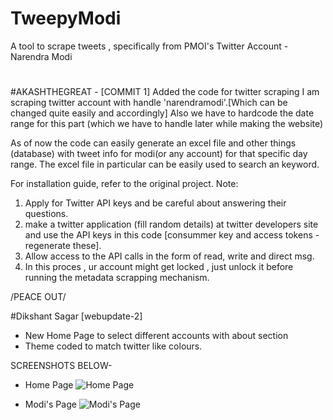 # TweepyModi
A tool to scrape tweets , specifically from PMOI's Twitter Account - Narendra Modi
#

#AKASHTHEGREAT - [COMMIT 1]
Added the code for twitter scraping
I am scraping twitter account with handle 'narendramodi'.[Which can be changed quite easily and accordingly]
Also we have to hardcode the date range for this part (which we have to handle later while making the website)

As of now the code can easily generate an excel file and other things (database) with tweet info for modi(or any account) for that specific day range.
The excel file in particular can be easily used to search an keyword.

For installation guide, refer to the original project.
Note:
1. Apply for Twitter API keys and be careful about answering their questions.
2. make a twitter application (fill random details) at twitter developers site and use the API keys in this code [consummer key and access tokens - regenerate these].
3. Allow access to the API calls in the form of read, write and direct msg.
4. In this proces , ur account might get locked , just unlock it before running the metadata scrapping mechanism.

/PEACE OUT/


#Dikshant Sagar [webupdate-2]
- New Home Page to select different accounts with about section
- Theme coded to match twitter like colours.

SCREENSHOTS BELOW-
- Home Page
![Home Page](https://user-images.githubusercontent.com/31593366/51095238-61f06f80-17d9-11e9-8095-32fc2b856bba.png)

- Modi's Page
![Modi's Page](https://user-images.githubusercontent.com/31593366/51095239-61f06f80-17d9-11e9-8606-f906294c2f69.png)
